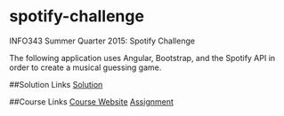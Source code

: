# spotify-challenge
INFO343 Summer Quarter 2015: Spotify Challenge

The following application uses Angular, Bootstrap, and the Spotify API in order to create a musical guessing game.

##Solution Links
[Solution](https://students.washington.edu/srimbak/info343/spotify-challenge/index.html)

##Course Links
[Course Website](http://faculty.washington.edu/mikefree/info343/#/)
[Assignment](http://faculty.washington.edu/mikefree/info343/#/challenges/spotify)